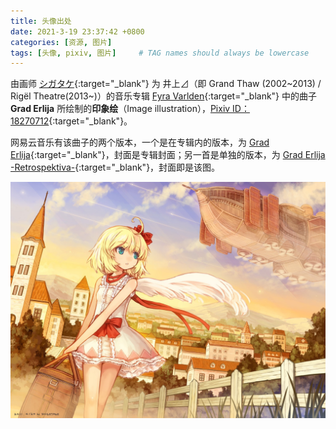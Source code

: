 ```yaml
---
title: 头像出处
date: 2021-3-19 23:37:42 +0800
categories: [资源, 图片]
tags: [头像, pixiv, 图片]     # TAG names should always be lowercase
---
```


由画师 [シガタケ](https://www.pixiv.net/users/3930){:target="_blank"} 为 井上⊿（即 Grand Thaw (2002~2013) / Rigël Theatre(2013~)）的音乐专辑 [Fyra Varlden](https://web.archive.org/web/20121213023002/http://deltacity.sakura.ne.jp:80/fyravarlden/fyravarlden.html){:target="_blank"} 中的曲子 **Grad Erlija** 所绘制的**印象绘**（Image illustration），[Pixiv ID：18270712](https://www.pixiv.net/artworks/18270712){:target="_blank"}。

网易云音乐有该曲子的两个版本，一个是在专辑内的版本，为 [Grad Erlija](https://music.163.com/song?id=28977409&userid=529366669){:target="_blank"}，封面是专辑封面；另一首是单独的版本，为 [Grad Erlija -Retrospektiva-](https://music.163.com/song?id=411500393&userid=529366669){:target="_blank"}，封面即是该图。

![Grad Erlija](/assets/img/pixiv/18270712_p0.jpg)
